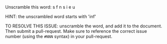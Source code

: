 Unscramble this word: s f n s i e u

HINT: the unscrambled word starts with 'inf'



TO RESOLVE THIS ISSUE: unscramble the word, and add it to the document. Then submit a pull-request.  Make sure to reference the correct issue  number (using the `#NNN` syntax) in your pull-request. 

